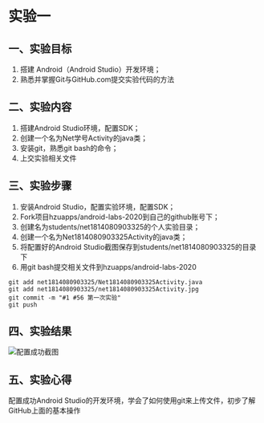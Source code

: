 # 实验一
## 一、实验目标
1. 搭建 Android（Android Studio）开发环境；
2. 熟悉并掌握Git与GitHub.com提交实验代码的方法 

## 二、实验内容
1. 搭建Android Studio环境，配置SDK；
2. 创建一个名为Net学号Activity的java类；
3. 安装git，熟悉git bash的命令；
4. 上交实验相关文件

## 三、实验步骤
1. 安装Android Studio，配置实验环境，配置SDK；
2. Fork项目hzuapps/android-labs-2020到自己的github账号下；
3. 创建名为students/net1814080903325的个人实验目录；
4. 创建一个名为Net1814080903325Activity的java类；
5. 将配置好的Android Studio截图保存到students/net1814080903325的目录下
6. 用git bash提交相关文件到hzuapps/android-labs-2020
```shell
git add net1814080903325/Net1814080903325Activity.java
git add net1814080903325/net1814080903325Activity.jpg
git commit -m "#1 #56 第一次实验"
git push
```

## 四、实验结果
![配置成功截图](https://cdn.jsdelivr.net/gh/HuaStarOS/android-labs-2020/students/net1814080903325/lab1.jpg)

## 五、实验心得
配置成功Android Studio的开发环境，学会了如何使用git来上传文件，初步了解GitHub上面的基本操作
